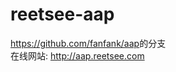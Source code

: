 # reetsee-aap    
<a href="https://github.com/fanfank/aap">https://github.com/fanfank/aap</a>的分支    
在线网站: <a href="http://aap.reetsee.com">http://aap.reetsee.com</a>    

